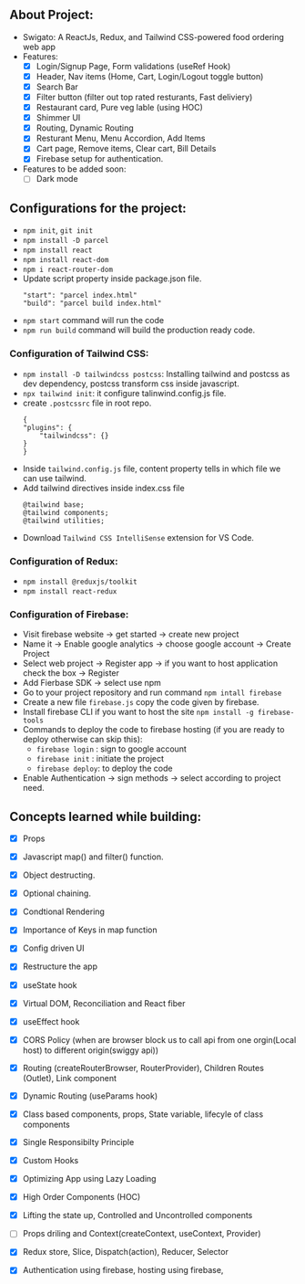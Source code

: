 ## About Project:
- Swigato: A ReactJs, Redux, and Tailwind CSS-powered food ordering web app
- Features:
    - [x] Login/Signup Page, Form validations (useRef Hook)
    - [x] Header, Nav items (Home, Cart, Login/Logout toggle button)
    - [x] Search Bar 
    - [x] Filter button (filter out top rated resturants, Fast deliviery)
    - [x] Restaurant card, Pure veg lable (using HOC)
    - [x] Shimmer UI 
    - [x] Routing, Dynamic Routing
    - [x] Resturant Menu, Menu Accordion, Add Items
    - [x] Cart page, Remove items, Clear cart, Bill Details
    - [x] Firebase setup for authentication.

- Features to be added soon:
    - [ ] Dark mode

## Configurations for the project:
- `npm init`, `git init`
- `npm install -D parcel`
- `npm install react`
- `npm install react-dom`
- `npm i react-router-dom`
- Update script property inside package.json file.
    ```
    "start": "parcel index.html"
    "build": "parcel build index.html"
    ```
- `npm start` command will run the code
- `npm run build` command will build the production ready code. 

### Configuration of Tailwind CSS:
- `npm install -D tailwindcss postcss`: Installing tailwind and postcss as dev dependency, postcss transform css inside javascript.
- `npx tailwind init`: it configure talinwind.config.js file.
- create `.postcssrc` file in root repo. 
    ```
    {
    "plugins": {
        "tailwindcss": {}
    }
    }
    ```
- Inside `tailwind.config.js` file, content property tells in which file we can use tailwind.
- Add tailwind directives inside index.css file
    ```
    @tailwind base;
    @tailwind components;
    @tailwind utilities;
    ```
- Download `Tailwind CSS IntelliSense` extension for VS Code. 

### Configuration of Redux:
- `npm install @reduxjs/toolkit`
- `npm install react-redux`

### Configuration of Firebase:
- Visit firebase website -> get started -> create new project
- Name it -> Enable google analytics -> choose google account -> Create Project
- Select web project -> Register app -> if you want to host application check the box -> Register
- Add Fierbase SDK -> select use npm
- Go to your project repository and run command `npm intall firebase`
- Create a new file `firebase.js` copy the code given by firebase. 
- Install firebase CLI if you want to host the site `npm install -g firebase-tools`
- Commands to deploy the code to firebase hosting (if you are ready to deploy otherwise can skip this):
    - `firebase login` : sign to google account
    - `firebase init` : initiate the project
    - `firebase deploy`: to deploy the code
- Enable Authentication -> sign methods -> select according to project need. 

## Concepts learned while building: 
- [x] Props
- [x] Javascript map() and filter() function.
- [x] Object destructing. 
- [x] Optional chaining. 
- [x] Condtional Rendering
- [x] Importance of Keys in map function
- [x] Config driven UI 
- [x] Restructure the app 
- [x] useState hook 
- [x] Virtual DOM, Reconciliation and React fiber 
- [x] useEffect hook 
- [x] CORS Policy (when are browser block us to call api from one orgin(Local host) to different origin(swiggy api)) 
- [x] Routing (createRouterBrowser, RouterProvider), Children Routes (Outlet), Link component 
- [x] Dynamic Routing (useParams hook) 
- [x] Class based components, props, State variable, lifecyle of class components 
- [x] Single Responsibilty Principle 
- [x] Custom Hooks 
- [x] Optimizing App using Lazy Loading 
- [x] High Order Components (HOC) 
- [x] Lifting the state up, Controlled and Uncontrolled components 
- [ ] Props driling and Context(createContext, useContext, Provider) 
- [x] Redux store, Slice, Dispatch(action), Reducer, Selector 
- [x] Authentication using firebase, hosting using firebase, 


 
